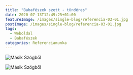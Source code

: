 ```yaml
---
title: "Babafészek szett - tündéres"
date: 2020-07-13T12:49:25+01:00
featureImage: /images/single-blog/referencia-03-01.jpg
postImage: /images/single-blog/referencia-03-01.jpg
tags:
  - Weboldal
  - Babafészek
categories: Referenciamunka
---
```


![Másik Szögből](/images/single-blog/referencia-03-02.jpg "Másik Szögből")

![Másik Szögből](/images/single-blog/referencia-03-03.jpg "Másik Szögből")
